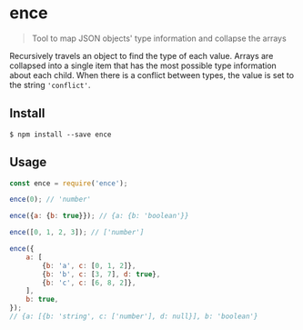 # ence

> Tool to map JSON objects' type information and collapse the arrays

Recursively travels an object to find the type of each value. Arrays are collapsed into a single item that has the most possible type information about each child. When there is a conflict between types, the value is set to the string `'conflict'`.

## Install

````
$ npm install --save ence
````

## Usage

````javascript
const ence = require('ence');

ence(0); // 'number'

ence({a: {b: true}}); // {a: {b: 'boolean'}}

ence([0, 1, 2, 3]); // ['number']

ence({
    a: [
        {b: 'a', c: [0, 1, 2]},
        {b: 'b', c: [3, 7], d: true},
        {b: 'c', c: [6, 8, 2]},
    ],
    b: true,
});
// {a: [{b: 'string', c: ['number'], d: null}], b: 'boolean'}
````